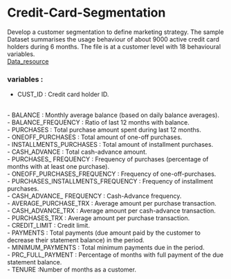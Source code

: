# Credit-Card-Segmentation
Develop a customer segmentation to define marketing strategy. 
The sample Dataset summarises the usage behaviour of about 9000 active credit card holders during 6 months. 
The file is at a customer level with 18 behavioural variables.
<br />
[Data_resource]( https://mohitkedia.github.io/Credit-Card-Segmentation-in-R/)
<br />
### variables : 
- CUST_ID : Credit card holder ID.
<br />
- BALANCE : Monthly average balance (based on daily balance averages).
<br />
- BALANCE_FREQUENCY : Ratio of last 12 months with balance.
<br />
- PURCHASES : Total purchase amount spent during last 12 months.
<br />
- ONEOFF_PURCHASES : Total amount of one-off purchases.
<br />
- INSTALLMENTS_PURCHASES : Total amount of installment purchases.
<br />
- CASH_ADVANCE : Total cash-advance amount.
<br />
- PURCHASES_ FREQUENCY : Frequency of purchases (percentage of months with at least one purchase).
<br />
- ONEOFF_PURCHASES_FREQUENCY : Frequency of one-off-purchases.
<br />
- PURCHASES_INSTALLMENTS_FREQUENCY : Frequency of installment purchases.
<br />
- CASH_ADVANCE_ FREQUENCY : Cash-Advance frequency.
<br />
- AVERAGE_PURCHASE_TRX : Average amount per purchase transaction.
<br />
- CASH_ADVANCE_TRX : Average amount per cash-advance transaction.
<br />
- PURCHASES_TRX : Average amount per purchase transaction.
<br />
- CREDIT_LIMIT : Credit limit.
<br />
- PAYMENTS : Total payments (due amount paid by the customer to decrease their statement balance) in the period.
<br />
- MINIMUM_PAYMENTS : Total minimum payments due in the period.
<br />
- PRC_FULL_PAYMENT : Percentage of months with full payment of the due statement balance.
<br />
- TENURE :Number of months as a customer.
